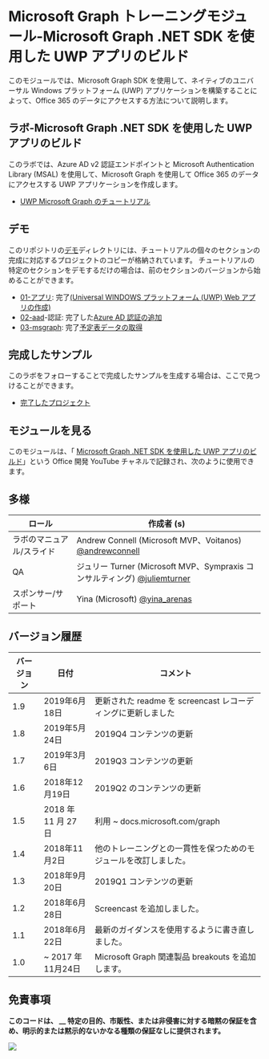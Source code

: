 # <a name="microsoft-graph-training-module---build-uwp-apps-with-the-microsoft-graph-net-sdk"></a>Microsoft Graph トレーニングモジュール-Microsoft Graph .NET SDK を使用した UWP アプリのビルド

このモジュールでは、Microsoft Graph SDK を使用して、ネイティブのユニバーサル Windows プラットフォーム (UWP) アプリケーションを構築することによって、Office 365 のデータにアクセスする方法について説明します。

## <a name="lab---build-uwp-apps-with-the-microsoft-graph-net-sdk"></a>ラボ-Microsoft Graph .NET SDK を使用した UWP アプリのビルド

このラボでは、Azure AD v2 認証エンドポイントと Microsoft Authentication Library (MSAL) を使用して、Microsoft Graph を使用して Office 365 のデータにアクセスする UWP アプリケーションを作成します。

- [UWP Microsoft Graph のチュートリアル](https://docs.microsoft.com/graph/tutorials/uwp)

## <a name="demos"></a>デモ

このリポジトリの[デモ](./Demos)ディレクトリには、チュートリアルの個々のセクションの完成に対応するプロジェクトのコピーが格納されています。 チュートリアルの特定のセクションをデモするだけの場合は、前のセクションのバージョンから始めることができます。

- [01-アプリ](Demos/01-create-app): 完了[(Universal WINDOWS プラットフォーム (UWP) Web アプリの作成)](https://docs.microsoft.com/graph/tutorials/uwp?tutorial-step=1)
- [02-aad](Demos/02-add-aad-auth)-認証: 完了した[Azure AD 認証の追加](https://docs.microsoft.com/graph/tutorials/uwp?tutorial-step=3)
- [03-msgraph](Demos/03-add-msgraph): 完了[予定表データの取得](https://docs.microsoft.com/graph/tutorials/uwp?tutorial-step=4)

## <a name="completed-sample"></a>完成したサンプル

このラボをフォローすることで完成したサンプルを生成する場合は、ここで見つけることができます。

- [完了したプロジェクト](Demos/03-add-msgraph)

## <a name="watch-the-module"></a>モジュールを見る

このモジュールは、「 [Microsoft Graph .NET SDK を使用した UWP アプリのビルド](https://youtu.be/oBYCBxkWMRA)」という Office 開発 YouTube チャネルで記録され、次のように使用できます。

## <a name="contributors"></a>多様

|        ロール         |                                           作成者 (s)                                           |
| -------------------- | --------------------------------------------------------------------------------------------- |
| ラボのマニュアル/スライド | Andrew Connell (Microsoft MVP、Voitanos) [@andrewconnell](//github.com/andrewconnell)         |
| QA                   | ジュリー Turner (Microsoft MVP、Sympraxis コンサルティング) [@juliemturner](//github.com/juliemturner) |
| スポンサー/サポート    | Yina (Microsoft) [@yina_arenas](//github.com//github.com/yina_arenas)                  |

## <a name="version-history"></a>バージョン履歴

| バージョン |        日付        |                       コメント                       |
| ------- | ------------------ | ---------------------------------------------------- |
| 1.9     | 2019年6月18日      | 更新された readme を screencast レコーディングに更新しました     |
| 1.8     | 2019年5月24日       | 2019Q4 コンテンツの更新                               |
| 1.7     | 2019年3月6日      | 2019Q3 コンテンツの更新                               |
| 1.6     | 2018年12月19日  | 2019Q2 のコンテンツの更新                               |
| 1.5     | 2018 年 11 月 27 日  | 利用 ~ docs.microsoft.com/graph                |
| 1.4     | 2018年11月2日   | 他のトレーニングとの一貫性を保つためのモジュールを改訂しました。 |
| 1.3     | 2018年9月20日 | 2019Q1 コンテンツの更新                               |
| 1.2     | 2018年6月28日      | Screencast を追加しました。                                    |
| 1.1     | 2018年6月22日      | 最新のガイダンスを使用するように書き直しました。                    |
| 1.0     | ~ 2017 年11月24日 | Microsoft Graph 関連製品 breakouts を追加します。       |

## <a name="disclaimer"></a>免責事項

**このコードは、 __ 特定の目的、市販性、または非侵害に対する暗黙の保証を含め、明示的または黙示的ないかなる種類の保証なしに提供されます。**

<!-- markdownlint-disable MD033 -->
<img src="https://telemetry.sharepointpnp.com/msgraph-training-uwp" />

